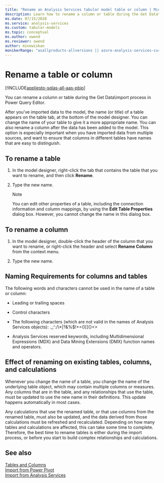 ```yaml
---
title: "Rename an Analysis Services tabular model table or column | Microsoft Docs"
description: Learn how to rename a column or table during the Get Data\import process in Power Query Editor.
ms.date: 07/15/2020
ms.service: analysis-services
ms.custom: tabular-models
ms.topic: conceptual
ms.author: owend
ms.reviewer: owend
author: minewiskan
monikerRange: "asallproducts-allversions || azure-analysis-services-current || power-bi-premium-current || >= sql-analysis-services-2016"
---
```

# Rename a table or column

[!INCLUDE[appliesto-sqlas-all-aas-pbip](../includes/appliesto-sqlas-all-aas-pbip.md)]

You can rename a column or table during the Get Data\import process in Power Query Editor.
  
After you've imported data to the model, the name (or title) of a table appears on the table tab, at the bottom of the model designer. You can change the name of your table to give it a more appropriate name. You can also rename a column after the data has been added to the model. This option is especially important when you have imported data from multiple sources, and want to ensure that columns in different tables have names that are easy to distinguish.  
  
## To rename a table
  
1. In the model designer, right-click the tab that contains the table that you want to rename, and then click **Rename**.  
  
2. Type the new name.  
  
    > [!NOTE]  
    >  You can edit other properties of a table, including the connection information and column mappings, by using the **Edit Table Properties** dialog box. However, you cannot change the name in this dialog box.  
  
## To rename a column  
  
1. In the model designer, double-click the header of the column that you want to rename, or right-click the header and select **Rename Column** from the context menu.  
  
2. Type the new name.  
  
## Naming Requirements for columns and tables

 The following words and characters cannot be used in the name of a table or column:  
  
- Leading or trailing spaces  
  
- Control characters  
  
- The following characters (which are not valid in the names of Analysis Services objects): .,;':/\\*|?&%$!+=()[]{}<>  
  
- Analysis Services reserved keywords, including Multidimensional Expressions (MDX) and Data Mining Extensions (DMX) function names and operators.  
  
## Effect of renaming on existing tables, columns, and calculations

 Whenever you change the name of a table, you change the name of the underlying table object, which may contain multiple columns or measures. Any columns that are in the table, and any relationships that use the table, must be updated to use the new name in their definitions. This update happens automatically in most cases.
  
 Any calculations that use the renamed table, or that use columns from the renamed table, must also be updated, and the data derived from those calculations must be refreshed and recalculated. Depending on how many tables and calculations are affected, this can take some time to complete. Therefore, the best time to rename tables is either during the import process, or before you start to build complex relationships and calculations.  
  
## See also

 [Tables and Columns](../../analysis-services/tabular-models/tables-and-columns-ssas-tabular.md)  
 [Import from Power Pivot](../../analysis-services/tabular-models/import-from-power-pivot-ssas-tabular.md)  
 [Import from Analysis Services](../../analysis-services/tabular-models/import-from-analysis-services-ssas-tabular.md)  
  